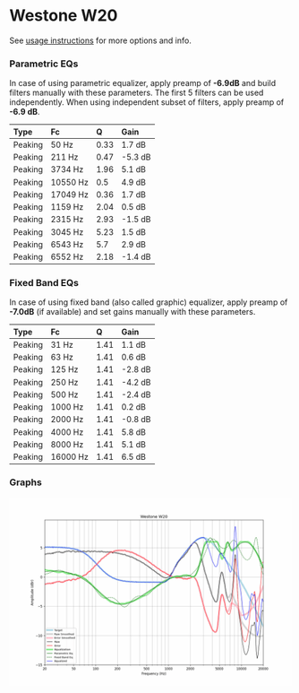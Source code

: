 # Westone W20
See [usage instructions](https://github.com/jaakkopasanen/AutoEq#usage) for more options and info.

### Parametric EQs
In case of using parametric equalizer, apply preamp of **-6.9dB** and build filters manually
with these parameters. The first 5 filters can be used independently.
When using independent subset of filters, apply preamp of **-6.9 dB**.

| Type    | Fc       |    Q | Gain    |
|:--------|:---------|:-----|:--------|
| Peaking | 50 Hz    | 0.33 | 1.7 dB  |
| Peaking | 211 Hz   | 0.47 | -5.3 dB |
| Peaking | 3734 Hz  | 1.96 | 5.1 dB  |
| Peaking | 10550 Hz | 0.5  | 4.9 dB  |
| Peaking | 17049 Hz | 0.36 | 1.7 dB  |
| Peaking | 1159 Hz  | 2.04 | 0.5 dB  |
| Peaking | 2315 Hz  | 2.93 | -1.5 dB |
| Peaking | 3045 Hz  | 5.23 | 1.5 dB  |
| Peaking | 6543 Hz  | 5.7  | 2.9 dB  |
| Peaking | 6552 Hz  | 2.18 | -1.4 dB |

### Fixed Band EQs
In case of using fixed band (also called graphic) equalizer, apply preamp of **-7.0dB**
(if available) and set gains manually with these parameters.

| Type    | Fc       |    Q | Gain    |
|:--------|:---------|:-----|:--------|
| Peaking | 31 Hz    | 1.41 | 1.1 dB  |
| Peaking | 63 Hz    | 1.41 | 0.6 dB  |
| Peaking | 125 Hz   | 1.41 | -2.8 dB |
| Peaking | 250 Hz   | 1.41 | -4.2 dB |
| Peaking | 500 Hz   | 1.41 | -2.4 dB |
| Peaking | 1000 Hz  | 1.41 | 0.2 dB  |
| Peaking | 2000 Hz  | 1.41 | -0.8 dB |
| Peaking | 4000 Hz  | 1.41 | 5.8 dB  |
| Peaking | 8000 Hz  | 1.41 | 5.1 dB  |
| Peaking | 16000 Hz | 1.41 | 6.5 dB  |

### Graphs
![](./Westone%20W20.png)